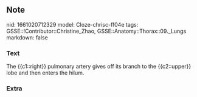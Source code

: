 ## Note
nid: 1661020712329
model: Cloze-chrisc-ff04e
tags: GSSE::!Contributor::Christine_Zhao, GSSE::Anatomy::Thorax::09._Lungs
markdown: false

### Text
The {{c1::right}} pulmonary artery gives off its branch to the {{c2::upper}} lobe and then enters the hilum.

### Extra

